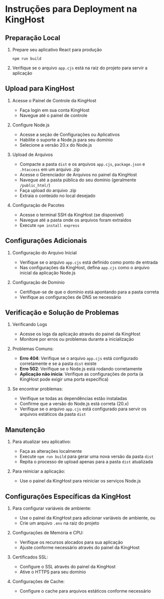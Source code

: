 
# Instruções para Deployment na KingHost

## Preparação Local

1. Prepare seu aplicativo React para produção
   ```
   npm run build
   ```

2. Verifique se o arquivo `app.cjs` está na raiz do projeto para servir a aplicação

## Upload para KingHost

1. Acesse o Painel de Controle da KingHost
   - Faça login em sua conta KingHost
   - Navegue até o painel de controle

2. Configure Node.js 
   - Acesse a seção de Configurações ou Aplicativos
   - Habilite o suporte a Node.js para seu domínio
   - Selecione a versão 20.x do Node.js

3. Upload de Arquivos
   - Compacte a pasta `dist` e os arquivos `app.cjs`, `package.json` e `.htaccess` em um arquivo .zip
   - Acesse o Gerenciador de Arquivos no painel da KingHost
   - Navegue até a pasta pública do seu domínio (geralmente `/public_html/`)
   - Faça upload do arquivo .zip
   - Extraia o conteúdo no local desejado

4. Configuração de Pacotes
   - Acesse o terminal SSH da KingHost (se disponível)
   - Navegue até a pasta onde os arquivos foram extraídos
   - Execute `npm install express`

## Configurações Adicionais

1. Configuração do Arquivo Inicial
   - Verifique se o arquivo `app.cjs` está definido como ponto de entrada 
   - Nas configurações da KingHost, defina `app.cjs` como o arquivo inicial da aplicação Node.js

2. Configuração de Domínio
   - Certifique-se de que o domínio está apontando para a pasta correta
   - Verifique as configurações de DNS se necessário

## Verificação e Solução de Problemas

1. Verificando Logs
   - Acesse os logs da aplicação através do painel da KingHost
   - Monitore por erros ou problemas durante a inicialização

2. Problemas Comuns:
   - **Erro 404**: Verifique se o arquivo `app.cjs` está configurado corretamente e se a pasta `dist` existe
   - **Erro 502**: Verifique se o Node.js está rodando corretamente
   - **Aplicação não inicia**: Verifique as configurações de porta (a KingHost pode exigir uma porta específica)

3. Se encontrar problemas:
   - Verifique se todas as dependências estão instaladas
   - Confirme que a versão do Node.js está correta (20.x)
   - Verifique se o arquivo `app.cjs` está configurado para servir os arquivos estáticos da pasta `dist`

## Manutenção

1. Para atualizar seu aplicativo:
   - Faça as alterações localmente
   - Execute `npm run build` para gerar uma nova versão da pasta `dist`
   - Repita o processo de upload apenas para a pasta `dist` atualizada

2. Para reiniciar a aplicação:
   - Use o painel da KingHost para reiniciar os serviços Node.js

## Configurações Específicas da KingHost

1. Para configurar variáveis de ambiente:
   - Use o painel da KingHost para adicionar variáveis de ambiente, ou
   - Crie um arquivo `.env` na raiz do projeto

2. Configurações de Memória e CPU:
   - Verifique os recursos alocados para sua aplicação
   - Ajuste conforme necessário através do painel da KingHost

3. Certificados SSL:
   - Configure o SSL através do painel da KingHost
   - Ative o HTTPS para seu domínio

4. Configurações de Cache:
   - Configure o cache para arquivos estáticos conforme necessário
